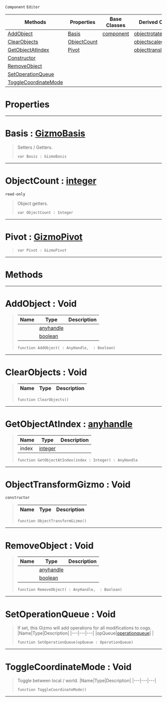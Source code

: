  `Component` `Editor`



|Methods|Properties|Base Classes|Derived Classes|
|---|---|---|---|
|[ AddObject](https://github.com/dragonCASTjosh/PlasmaDocs/blob/master/code_reference/class_reference/objecttransformgizmo.markdown#addobject-void)|[ Basis](https://github.com/dragonCASTjosh/PlasmaDocs/blob/master/code_reference/class_reference/objecttransformgizmo.markdown#basis-plasma-engine-docume)|[component](https://github.com/dragonCASTjosh/PlasmaDocs/blob/master/code_reference/class_reference/component.markdown)|[objectrotategizmo](https://github.com/dragonCASTjosh/PlasmaDocs/blob/master/code_reference/class_reference/objectrotategizmo.markdown)|
|[ ClearObjects](https://github.com/dragonCASTjosh/PlasmaDocs/blob/master/code_reference/class_reference/objecttransformgizmo.markdown#clearobjects-void)|[ ObjectCount](https://github.com/dragonCASTjosh/PlasmaDocs/blob/master/code_reference/class_reference/objecttransformgizmo.markdown#objectcount-plasma-engine)| |[objectscalegizmo](https://github.com/dragonCASTjosh/PlasmaDocs/blob/master/code_reference/class_reference/objectscalegizmo.markdown)|
|[ GetObjectAtIndex](https://github.com/dragonCASTjosh/PlasmaDocs/blob/master/code_reference/class_reference/objecttransformgizmo.markdown#getobjectatindex-plasma-en)|[ Pivot](https://github.com/dragonCASTjosh/PlasmaDocs/blob/master/code_reference/class_reference/objecttransformgizmo.markdown#pivot-plasma-engine-docume)| |[objecttranslategizmo](https://github.com/dragonCASTjosh/PlasmaDocs/blob/master/code_reference/class_reference/objecttranslategizmo.markdown)|
|[ Constructor](https://github.com/dragonCASTjosh/PlasmaDocs/blob/master/code_reference/class_reference/objecttransformgizmo.markdown#objecttransformgizmo-voi)| | | |
|[ RemoveObject](https://github.com/dragonCASTjosh/PlasmaDocs/blob/master/code_reference/class_reference/objecttransformgizmo.markdown#removeobject-void)| | | |
|[ SetOperationQueue](https://github.com/dragonCASTjosh/PlasmaDocs/blob/master/code_reference/class_reference/objecttransformgizmo.markdown#setoperationqueue-void)| | | |
|[ ToggleCoordinateMode](https://github.com/dragonCASTjosh/PlasmaDocs/blob/master/code_reference/class_reference/objecttransformgizmo.markdown#togglecoordinatemode-voi)| | | |


 #  Properties


---  
 #  Basis : [GizmoBasis](https://github.com/dragonCASTjosh/PlasmaDocs/blob/master/code_reference/enum_reference.markdown#gizmobasis)

> Setters / Getters.
> ``` lang=cpp, name=Lightning
> var Basis : GizmoBasis


---  
 #  ObjectCount : [integer](https://github.com/dragonCASTjosh/PlasmaDocs/blob/master/code_reference/lightning_base_types/integer.markdown)

 `read-only`

> Object getters.
> ``` lang=cpp, name=Lightning
> var ObjectCount : Integer


---  
 #  Pivot : [GizmoPivot](https://github.com/dragonCASTjosh/PlasmaDocs/blob/master/code_reference/enum_reference.markdown#gizmopivot)

> 
> ``` lang=cpp, name=Lightning
> var Pivot : GizmoPivot


---  
 #  Methods


---  
 #  AddObject : Void

> 
> |Name|Type|Description|
> |---|---|---|
> ||[anyhandle](https://github.com/dragonCASTjosh/PlasmaDocs/blob/master/code_reference/lightning_base_types/anyhandle.markdown)| |
> ||[boolean](https://github.com/dragonCASTjosh/PlasmaDocs/blob/master/code_reference/lightning_base_types/boolean.markdown)| |
> ``` lang=cpp, name=Lightning
> function AddObject( : AnyHandle,  : Boolean)
> ``` 


---  
 #  ClearObjects : Void

> 
> |Name|Type|Description|
> |---|---|---|
> ``` lang=cpp, name=Lightning
> function ClearObjects()
> ``` 


---  
 #  GetObjectAtIndex : [anyhandle](https://github.com/dragonCASTjosh/PlasmaDocs/blob/master/code_reference/lightning_base_types/anyhandle.markdown)

> 
> |Name|Type|Description|
> |---|---|---|
> |index|[integer](https://github.com/dragonCASTjosh/PlasmaDocs/blob/master/code_reference/lightning_base_types/integer.markdown)| |
> ``` lang=cpp, name=Lightning
> function GetObjectAtIndex(index : Integer) : AnyHandle
> ``` 


---  
 #  ObjectTransformGizmo : Void

 `constructor`

> 
> |Name|Type|Description|
> |---|---|---|
> ``` lang=cpp, name=Lightning
> function ObjectTransformGizmo()
> ``` 


---  
 #  RemoveObject : Void

> 
> |Name|Type|Description|
> |---|---|---|
> ||[anyhandle](https://github.com/dragonCASTjosh/PlasmaDocs/blob/master/code_reference/lightning_base_types/anyhandle.markdown)| |
> ||[boolean](https://github.com/dragonCASTjosh/PlasmaDocs/blob/master/code_reference/lightning_base_types/boolean.markdown)| |
> ``` lang=cpp, name=Lightning
> function RemoveObject( : AnyHandle,  : Boolean)
> ``` 


---  
 #  SetOperationQueue : Void

> If set, this Gizmo will add operations for all modifications to cogs.
> |Name|Type|Description|
> |---|---|---|
> |opQueue|[operationqueue](https://github.com/dragonCASTjosh/PlasmaDocs/blob/master/code_reference/class_reference/operationqueue.markdown)| |
> ``` lang=cpp, name=Lightning
> function SetOperationQueue(opQueue : OperationQueue)
> ``` 


---  
 #  ToggleCoordinateMode : Void

> Toggle between local / world.
> |Name|Type|Description|
> |---|---|---|
> ``` lang=cpp, name=Lightning
> function ToggleCoordinateMode()
> ``` 


---  
 

 